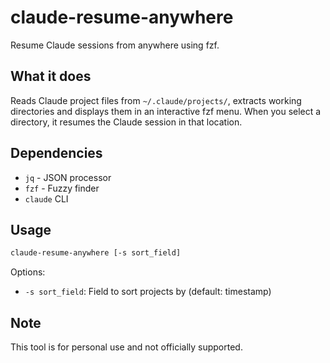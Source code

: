 # claude-resume-anywhere

Resume Claude sessions from anywhere using fzf.

## What it does

Reads Claude project files from `~/.claude/projects/`, extracts working directories and displays them in an interactive fzf menu. When you select a directory, it resumes the Claude session in that location.

## Dependencies

- `jq` - JSON processor
- `fzf` - Fuzzy finder
- `claude` CLI

## Usage

```bash
claude-resume-anywhere [-s sort_field]
```

Options:
- `-s sort_field`: Field to sort projects by (default: timestamp)

## Note

This tool is for personal use and not officially supported.